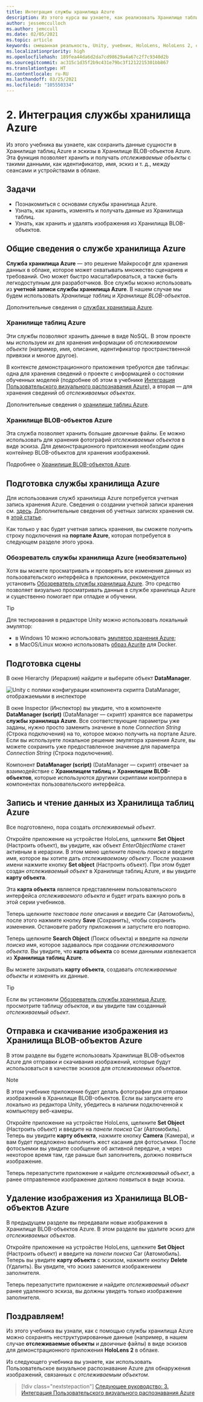 ```yaml
---
title: Интеграция службы хранилища Azure
description: Из этого курса вы узнаете, как реализовать Хранилище таблиц Azure и Хранилище BLOB-объектов Azure в приложении HoloLens 2.
author: jessemcculloch
ms.author: jemccull
ms.date: 02/05/2021
ms.topic: article
keywords: смешанная реальность, Unity, учебник, HoloLens, HoloLens 2, служба хранилища Azure, облачные службы Azure, Windows 10
ms.localizationpriority: high
ms.openlocfilehash: 189fea44da6d2da7cd98629a4a67c2f7c9340d2b
ms.sourcegitcommit: ac315c1d35f2b9c431e79bc3f1212215301bb867
ms.translationtype: HT
ms.contentlocale: ru-RU
ms.lasthandoff: 03/25/2021
ms.locfileid: "105550334"
---
```

# <a name="2-integrating-azure-storage"></a>2. Интеграция службы хранилища Azure

Из этого учебника вы узнаете, как сохранить данные сущности в Хранилище таблиц Azure и эскизы в Хранилище BLOB-объектов Azure. Эта функция позволяет хранить и получать *отслеживаемые объекты* с такими данными, как идентификатор, имя, эскиз и т. д., между сеансами и устройствами в облаке.

## <a name="objectives"></a>Задачи

* Познакомиться с основами службы хранилища Azure.
* Узнать, как хранить, изменять и получать данные из Хранилища таблиц.
* Узнать, как хранить и удалять изображения из Хранилища BLOB-объектов.

## <a name="understanding-azure-storage"></a>Общие сведения о службе хранилища Azure

**Служба хранилища Azure** — это решение Майкрософт для хранения данных в облаке, которое может охватывать множество сценариев и требований. Оно может быстро масштабироваться, а также быть легкодоступным для разработчиков. Все службы можно использовать из **учетной записи службы хранилища Azure**. В нашем случае мы будем использовать *Хранилище таблиц* и *Хранилище BLOB-объектов*.

Дополнительные сведения о [службах хранилища Azure](/azure/storage/blobs/storage-blobs-overview).

### <a name="azure-table-storage"></a>Хранилище таблиц Azure

Эти службы позволяют хранить данные в виде NoSQL. В этом проекте мы используем их для хранения информации об *отслеживаемом объекте* (например, имя, описание, идентификатор пространственной привязки и многое другое).

В контексте демонстрационного приложения требуются две таблицы: одна для хранения сведений о проекте с информацией о состоянии обученных моделей (подробнее об этом в учебнике [Интеграция Пользовательского визуального распознавания Azure](mr-learning-azure-03.md)), а вторая — для хранения сведений об *отслеживаемых объектах*.

Дополнительные сведения о [хранилище таблиц Azure](/azure/storage/tables/table-storage-overview).

### <a name="azure-blob-storage"></a>Хранилище BLOB-объектов Azure

Эта служба позволяет хранить большие двоичные файлы. Ее можно использовать для хранения фотографий *отслеживаемых объектов* в виде эскиза.
Для демонстрационного приложения необходим один контейнер BLOB-объектов для хранения изображений.

Подробнее о [Хранилище BLOB-объектов Azure](/azure/storage/blobs/storage-blobs-introduction).

## <a name="preparing-azure-storage"></a>Подготовка службы хранилища Azure

Для использования служб хранилища Azure потребуется учетная запись хранения Azure. Сведения о создании учетной записи хранения см. [здесь](/azure/storage/common/storage-account-create?tabs=azure-portal). Дополнительные сведения об учетных записях хранения см. в [этой статье](/azure/storage/common/storage-account-overview).

Как только у вас будет учетная запись хранения, вы сможете получить строку подключения на **портале Azure**, которая потребуется в следующем разделе этого урока.

### <a name="optional-azure-storage-explorer"></a>Обозреватель службы хранилища Azure (необязательно)

Хотя вы можете просматривать и проверять все изменения данных из пользовательского интерфейса в приложении, рекомендуется установить [Обозреватель службы хранилища Azure](https://azure.microsoft.com/features/storage-explorer/). Это средство позволяет визуально просматривать данные в службе хранилища Azure и существенно помогает при отладке и обучении.

> [!TIP]
> Для тестирования в редакторе Unity можно использовать локальный эмулятор:
>
> * в Windows 10 можно использовать [эмулятор хранения Azure](/azure/storage/common/storage-use-emulator);
> * в MacOS/Linux можно использовать [образ Azurite](https://hub.docker.com/_/microsoft-azure-storage-azurite) для Docker.

## <a name="preparing-the-scene"></a>Подготовка сцены

В окне Hierarchy (Иерархия) найдите и выберите объект **DataManager**.

![Unity с полями конфигурации компонента скрипта DataManager, отображаемыми в инспекторе](images/mr-learning-azure/tutorial2-section4-step1-1.png)

В окне Inspector (Инспектор) вы увидите, что в компоненте **DataManager (script)** (DataManager — скрипт) хранятся все параметры **службы хранилища Azure**. Все соответствующие параметры уже заданы, нужно просто заменить значение в поле *Connection String* (Строка подключения) на то, которое можно получить на портале Azure. Если вы используете локальное решение эмулятора хранения Azure, вы можете сохранить уже предоставленное значение для параметра *Connection String* (Строка подключения).

Компонент **DataManager (script)** (DataManager — скрипт) отвечает за взаимодействие с **Хранилищем таблиц** и **Хранилищем BLOB-объектов**, которые используются другими скриптами контроллера в компонентах пользовательского интерфейса.

## <a name="writing-and-reading-data-from-azure-table-storage"></a>Запись и чтение данных из Хранилища таблиц Azure

Все подготовлено, пора создать *отслеживаемый объект*.

Откройте приложение на устройстве HoloLens, щелкните **Set Object** (Настроить объект), вы увидите, как объект *EnterObjectName* станет активным в иерархии. В этом меню щелкните *панель поиска* и введите имя, которое вы хотите дать *отслеживаемому объекту*. После указания имени нажмите кнопку **Set object** (Настроить объект). При этом будет создан *отслеживаемый объект* в Хранилище таблиц Azure, и вы увидите **карту объекта**.

Эта **карта объекта** является представлением пользовательского интерфейса *отслеживаемого объекта* и будет играть важную роль в этой серии учебников.

Теперь щелкните *текстовое поле* описания и введите Car (Автомобиль), после этого нажмите кнопку **Save** (Сохранить), чтобы сохранить изменения. Остановите работу приложения и запустите его повторно.

Теперь щелкните **Search Object** (Поиск объекта) и введите на *панели поиска* имя, которое задавалось при создании *отслеживаемого объекта*. Вы увидите, что **карта объекта** со всеми данными извлекается из **Хранилища таблиц Azure**.

Вы можете закрывать **карту объекта**, создавать *отслеживаемые объекты* и изменять их данные.

> [!TIP]
> Если вы установили [Обозреватель службы хранилища Azure](https://azure.microsoft.com/features/storage-explorer/), просмотрите таблицу *объектов*, и вы увидите там созданный *отслеживаемый объект*.

## <a name="uploading-and-download-image-from-azure-blob-storage"></a>Отправка и скачивание изображения из Хранилища BLOB-объектов Azure

В этом разделе вы будете использовать Хранилище BLOB-объектов Azure для отправки и скачивания изображений, которые будут использоваться в качестве эскизов для *отслеживаемых объектов*.

> [!NOTE]
> В этом учебнике приложение будет делать фотографии для отправки изображений в Хранилище BLOB-объектов. Если вы запускаете его локально из редактора Unity, убедитесь в наличии подключенной к компьютеру веб-камеры.

Откройте приложение на устройстве HoloLens, щелкните **Set Object** (Настроить объект) и введите на *панели поиска* Car (Автомобиль). Теперь вы увидите **карту объекта**, нажмите кнопку **Camera** (Камера), и вам будет предложено выполнить жест касания для фотосъемки. После фотосъемки вы увидите сообщение об активной передаче, а через некоторое время там, где раньше был заполнитель, должно появиться изображение.

Теперь перезапустите приложение и найдите *отслеживаемый объект*, а ранее отправленное изображение должно появиться в виде эскиза.

## <a name="deleting-image-from-azure-blob-storage"></a>Удаление изображения из Хранилища BLOB-объектов Azure

В предыдущем разделе вы передавали новые изображения в Хранилище BLOB-объектов Azure. В этом разделе вы удалите эскиз для *отслеживаемых объектов*.

Откройте приложение на устройстве HoloLens, щелкните **Set Object** (Настроить объект) и введите на *панели поиска* Car (Автомобиль). Теперь вы увидите **карту объекта** с эскизом, нажмите кнопку **Delete** (Удалить). Вы увидите, что эскиз заменится изображением заполнителя.

Теперь перезапустите приложение и найдите *отслеживаемый объект* ранее удаленного эскиза, вы должны увидеть только изображение заполнителя.

## <a name="congratulations"></a>Поздравляем!

Из этого учебника вы узнали, как с помощью службы хранилища Azure можно сохранять неструктурированные данные (например, в нашем случае **отслеживаемые объекты** и двоичные файлы) в виде эскизов для демонстрационного приложения **HoloLens 2** в облаке.

Из следующего учебника вы узнаете, как использовать Пользовательское визуальное распознавание Azure для обнаружения изображений, связанных с *отслеживаемым объектом*.

> [!div class="nextstepaction"]
> [Следующее руководство: 3. Интеграция Пользовательского визуального распознавания Azure](mr-learning-azure-03.md)